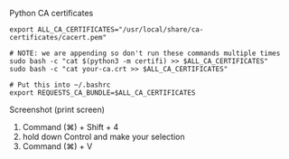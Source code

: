 Python CA certificates

```
export ALL_CA_CERTIFICATES="/usr/local/share/ca-certificates/cacert.pem"

# NOTE: we are appending so don't run these commands multiple times
sudo bash -c "cat $(python3 -m certifi) >> $ALL_CA_CERTIFICATES"
sudo bash -c "cat your-ca.crt >> $ALL_CA_CERTIFICATES"

# Put this into ~/.bashrc
export REQUESTS_CA_BUNDLE=$ALL_CA_CERTIFICATES
```

Screenshot (print screen)

1. Command (⌘) + Shift + 4
1. hold down Control and make your selection
1. Command (⌘) +  V
